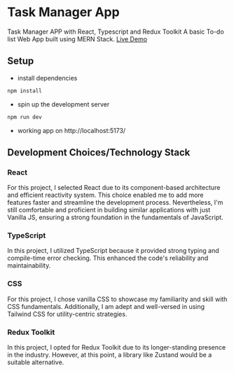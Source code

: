 # Task Manager App

Task Manager APP with React, Typescript and Redux Toolkit
A basic To-do list Web App built using MERN Stack.
[Live Demo](https://task-manager-app-react-typescript.netlify.app/)

## Setup

- install dependencies

```sh
npm install
```

- spin up the development server

```sh
npm run dev
```

- working app on http://localhost:5173/

## Development Choices/Technology Stack

### React

For this project, I selected React due to its component-based architecture and efficient reactivity system. This choice enabled me to add more features faster and streamline the development process. Nevertheless, I'm still comfortable and proficient in building similar applications with just Vanilla JS, ensuring a strong foundation in the fundamentals of JavaScript.

### TypeScript

In this project, I utilized TypeScript because it provided strong typing and compile-time error checking. This enhanced the code's reliability and maintainability.

### CSS

For this project, I chose vanilla CSS to showcase my familiarity and skill with CSS fundamentals. Additionally, I am adept and well-versed in using Tailwind CSS for utility-centric strategies.

### Redux Toolkit

In this project, I opted for Redux Toolkit due to its longer-standing presence in the industry. However, at this point, a library like Zustand would be a suitable alternative.
